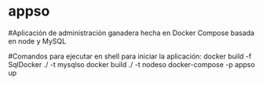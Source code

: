 # appso
#Aplicación de administración ganadera hecha en Docker Compose basada en node y MySQL

#Comandos para ejecutar en shell para iniciar la aplicación:
docker build -f SqlDocker ./ -t mysqlso
docker build ./ -t nodeso
docker-compose -p appso up

